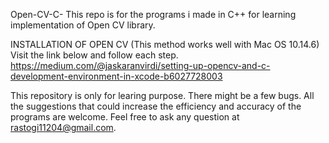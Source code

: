 Open-CV-C-
This repo is for the programs i made in C++ for learning implementation of Open CV library.

INSTALLATION OF OPEN CV (This method works well with Mac OS 10.14.6)
Visit the link below and follow each step. https://medium.com/@jaskaranvirdi/setting-up-opencv-and-c-development-environment-in-xcode-b6027728003

This repository is only for learing purpose. There might be a few bugs. All the suggestions that could increase the efficiency and accuracy of the programs are welcome. Feel free to ask any question at rastogi11204@gmail.com.
